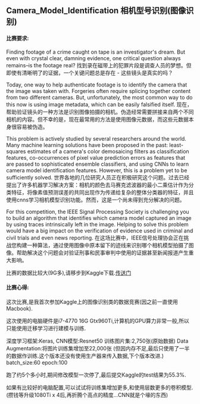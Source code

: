 ## Camera_Model_Identification 相机型号识别(图像识别)

#### 比赛要求:

Finding footage of a crime caught on tape is an investigator's dream. But even with crystal clear, damning evidence, one critical question always remains–is the footage real?
找到录在磁带上的犯罪片段是调查人员的梦想。但即使有清晰明了的证据，一个关键问题总是存在 - 这些镜头是真实的吗？

Today, one way to help authenticate footage is to identify the camera that the image was taken with. Forgeries often require splicing together content from two different cameras. But, unfortunately, the most common way to do this now is using image metadata, which can be easily falsified itself.
现在，帮助验证镜头的一种方法是识别图像拍摄的相机。伪造经常需要拼接来自两个不同相机的内容。但不幸的是，现在最常用的方法是使用图像元数据，而这些元数据本身很容易被伪造。

This problem is actively studied by several researchers around the world. Many machine learning solutions have been proposed in the past: least-squares estimates of a camera's color demosaicing filters as classification features, co-occurrences of pixel value prediction errors as features that are passed to sophisticated ensemble classifiers, and using CNNs to learn camera model identification features. However, this is a problem yet to be sufficiently solved.
世界各地的几位研究人员正在积极研究这个问题。过去已经提出了许多机器学习解决方案：相机的颜色去马赛克滤波器的最小二乘估计作为分类特征，将像素值预测误差的共同出现作为传递给复杂的整体分类器的特征，并且使用cnns学习相机模型识别功能。然而，这是一个尚未得到充分解决的问题。

For this competition, the IEEE Signal Processing Society is challenging you to build an algorithm that identifies which camera model captured an image by using traces intrinsically left in the image. Helping to solve this problem would have a big impact on the verification of evidence used in criminal and civil trials and even news reporting.
在这场比赛中，IEEE信号处理协会正在挑战您构建一种算法，通过使用图像中原本留下的迹线来识别哪个相机模型拍摄了图像。帮助解决这个问题会对验证刑事和民事审判中使用的证据甚至新闻报道产生重大影响。

比赛的数据比较大(9G多),请移步到Kaggle下载.[传送门](https://www.kaggle.com/c/sp-society-camera-model-identification/data)

#### 比赛心得:

这次比赛,是我首次参加Kaggle上的图像识别类的数据竞赛(因之前一直使用Macbook).

这次使用的电脑硬件是i7-4770 16G Gtx960Ti,计算机的GPU算力非常一般,所以只能使用迁移学习进行建模与训练.

深度学习框架:Keras,
CNN模型:Resnet50
训练图片集:2,750张(原始数据)
Data Augmentation:将图片训练集增加至22,000张 (但因内存不足,最后只使用了一半的数据作训练.这个版本还没有使用生产器来传入数据,下个版本改进.)
batch_size:60
epoch:100

跑了约5个多小时,期间修改模型一次停了,最后提交Kaggle的test结果为55.3%.

如果有比较好的电脑配置,可以试试将训练集增加更多,和使用层数更多的卷积模型.(攒钱等升级1080Ti x 4后,再折腾个高点的精度...CNN就是个壕的东西)
